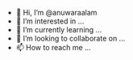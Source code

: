 - 👋 Hi, I’m @anuwaraalam
- 👀 I’m interested in ...
- 🌱 I’m currently learning ...
- 💞️ I’m looking to collaborate on ...
- 📫 How to reach me ...

<!---
anuwaraalam/anuwaraalam is a ✨ special ✨ repository because its `README.md` (this file) appears on your GitHub profile.
You can click the Preview link to take a look at your changes.
--->
